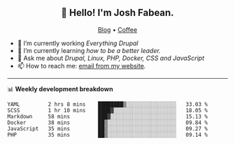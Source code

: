 <h2 align="center">👋 Hello! I'm Josh Fabean.</h2>
<p align="center">
  <a href="https://joshfabean.com">Blog</a> •
  <a href="https://www.buymeacoffee.com/LSxne6Yr4">Coffee</a>
</p>

- 🔭 I’m currently working *Everything Drupal*
- 🌱 I’m currently learning *how to be a better leader.*
- 💬 Ask me about *Drupal, Linux, PHP, Docker, CSS and JavaScript*
- 📫 How to reach me: [email from my website](https://joshfabean.com).

-------

📊 **Weekly development breakdown**
<!--START_SECTION:waka-->

```text
YAML         2 hrs 8 mins    ████████▒░░░░░░░░░░░░░░░░   33.03 %
SCSS         1 hr 10 mins    ████▓░░░░░░░░░░░░░░░░░░░░   18.05 %
Markdown     58 mins         ███▓░░░░░░░░░░░░░░░░░░░░░   15.13 %
Docker       38 mins         ██▒░░░░░░░░░░░░░░░░░░░░░░   09.84 %
JavaScript   35 mins         ██▒░░░░░░░░░░░░░░░░░░░░░░   09.27 %
PHP          35 mins         ██▒░░░░░░░░░░░░░░░░░░░░░░   09.14 %
```

<!--END_SECTION:waka-->

<!--
**fabean/fabean** is a ✨ _special_ ✨ repository because its `README.md` (this file) appears on your GitHub profile.

Here are some ideas to get you started:

- 🔭 I’m currently working on ...
- 🌱 I’m currently learning ...
- 👯 I’m looking to collaborate on ...
- 🤔 I’m looking for help with ...
- 💬 Ask me about ...
- 📫 How to reach me: ...
- 😄 Pronouns: ...
- ⚡ Fun fact: ...
-->

